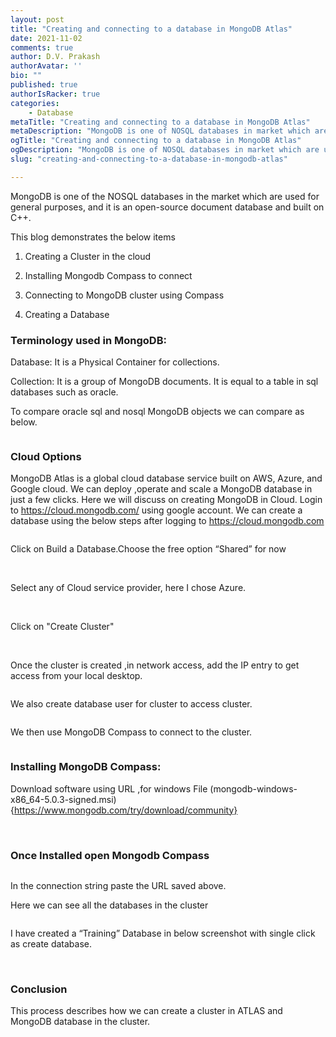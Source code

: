```yaml
---
layout: post
title: "Creating and connecting to a database in MongoDB Atlas"
date: 2021-11-02
comments: true
author: D.V. Prakash
authorAvatar: ''
bio: ""
published: true
authorIsRacker: true
categories:
    - Database
metaTitle: "Creating and connecting to a database in MongoDB Atlas"
metaDescription: "MongoDB is one of NOSQL databases in market which are used for general purpose, and it is open-source document database and build on C++."
ogTitle: "Creating and connecting to a database in MongoDB Atlas"
ogDescription: "MongoDB is one of NOSQL databases in market which are used for general purpose, and it is open-source document database and build on C++."
slug: "creating-and-connecting-to-a-database-in-mongodb-atlas"

---
```


MongoDB is one of the NOSQL databases in the market which are used for general purposes, and it is an open-source document database and built on C++.

<!--more-->
This blog demonstrates the below  items
1.	Creating a Cluster in the cloud

2.	Installing Mongodb Compass to connect

3.	Connecting to MongoDB cluster using Compass 

4.	Creating a Database

### Terminology used in MongoDB:

Database: It is a Physical Container  for collections.

Collection: It is a group of MongoDB documents. It is equal to a table in sql databases such as oracle.

To compare oracle sql and nosql MongoDB objects we can compare as below.

<img src=Picture1.png title="" alt="">

### Cloud Options

MongoDB Atlas is a global cloud database service built on AWS, Azure, and Google cloud.
We can deploy ,operate and scale a MongoDB database in just a few clicks. 
Here  we will discuss on creating MongoDB  in Cloud.
Login to 
https://cloud.mongodb.com/  using google account.
We can create a database using the below steps after logging to https://cloud.mongodb.com

<img src=Picture2.png title="" alt="">

Click on Build a Database.Choose the free option “Shared” for now 

<img src=Picture3.png title="" alt="">

<img src=Picture4.png title="" alt="">

Select any of Cloud service provider, here I chose Azure.

<img src=Picture5.png title="" alt="">

<img src=Picture6.png title="" alt="">

Click on "Create Cluster"

<img src=Picture6-1.png title="" alt="">

<img src=Picture7.png title="" alt="">

Once the cluster is created ,in network access,  add the IP entry to get access from your local desktop.

<img src=Picture8.png title="" alt="">

We also create database user for cluster to access cluster.

<img src=Picture9.png title="" alt="">

We then use MongoDB Compass to connect to the cluster.

<img src=Picture10.png title="" alt="">




### Installing MongoDB Compass:

Download software using URL ,for windows File (mongodb-windows-x86_64-5.0.3-signed.msi)
{https://www.mongodb.com/try/download/community}

<img src=Picture11.png title="" alt="">

<img src=Picture12.png title="" alt="">


<img src=Picture13.png title="" alt="">


<img src=Picture14.png title="" alt="">

<img src=Picture15.png title="" alt="">

<img src=Picture16.png title="" alt="">

<img src=Picture17.png title="" alt="">


### Once Installed open Mongodb Compass


<img src=Picture18.png title="" alt="">


In the connection string paste the URL  saved above.

Here we can see all the databases in the cluster

<img src=Picture19.png title="" alt="">

I have created a “Training” Database in below screenshot with single click as create database.

<img src=Picture20.png title="" alt="">

<img src=Picture21.png title="" alt="">

### Conclusion

This process describes how we can create a cluster in ATLAS and MongoDB database in the cluster. 
